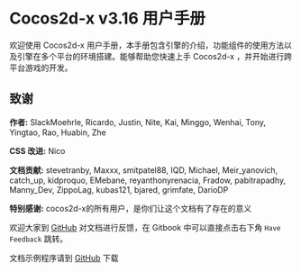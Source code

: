 # Cocos2d-x v3.16 用户手册

欢迎使用 Cocos2d-x 用户手册，本手册包含引擎的介绍，功能组件的使用方法以及引擎在多个平台的环境搭建。能够帮助您快速上手 Cocos2d-x ，并开始进行跨平台游戏的开发。

## 致谢

 __作者:__ SlackMoehrle, Ricardo, Justin, Nite, Kai, Minggo, Wenhai, Tony, Yingtao, Rao, Huabin, Zhe

__CSS 改进:__ Nico

__文档贡献:__ stevetranby, Maxxx, smitpatel88, IQD, Michael, Meir_yanovich, catch_up, kidproquo, EMebane, reyanthonyrenacia, Fradow, pabitrapadhy, Manny_Dev, ZippoLag, kubas121, bjared, grimfate, DarioDP

__特别感谢:__ cocos2d-x的所有用户，是你们让这个文档有了存在的意义

欢迎大家到 [GitHub](https://github.com/cocos2d/cocos2d-x-docs) 对文档进行反馈，在 Gitbook 中可以直接点击右下角 `Have Feedback` 跳转。

文档示例程序请到 [GitHub](https://github.com/chukong/programmers-guide-samples) 下载
